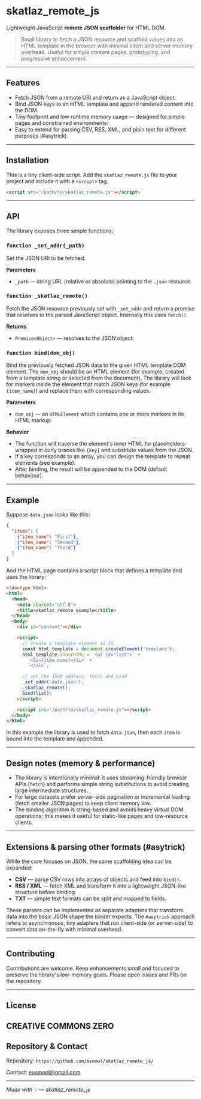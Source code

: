 # skatlaz_remote_js

Lightweight JavaScript **remote JSON scaffolder** for HTML DOM.

> Small library to fetch a JSON resource and scaffold values into an HTML template in the browser with minimal client and server memory overhead. Useful for simple content pages, prototyping, and progressive enhancement.

---

## Features

* Fetch JSON from a remote URI and return as a JavaScript object.
* Bind JSON keys to an HTML template and append rendered content into the DOM.
* Tiny footprint and low runtime memory usage — designed for simple pages and constrained environments.
* Easy to extend for parsing CSV, RSS, XML, and plain text for different purposes (#asytrick).

---

## Installation

This is a tiny client-side script. Add the `skatlaz_remote.js` file to your project and include it with a `<script>` tag.

```html
<script src="/path/to/skatlaz_remote.js"></script>
```

---

## API

The library exposes three simple functions:

### `function _set_addr(_path)`

Set the JSON URI to be fetched.

**Parameters**

* `_path` — string URL (relative or absolute) pointing to the `.json` resource.

### `function _skatlaz_remote()`

Fetch the JSON resource previously set with `_set_addr` and return a promise that resolves to the parsed JavaScript object. Internally this uses `fetch()`.

**Returns**

* `Promise<Object>` — resolves to the JSON object.

### `function bind(dom_obj)`

Bind the previously fetched JSON data to the given HTML template DOM element. The `dom_obj` should be an HTML element (for example, created from a template string or selected from the document). The library will look for markers inside the element that match JSON keys (for example `{item_name}`) and replace them with corresponding values.

**Parameters**

* `dom_obj` — an `HTMLElement` which contains one or more markers in its HTML markup.

**Behavior**

* The function will traverse the element's inner HTML for placeholders wrapped in curly braces like `{key}` and substitute values from the JSON.
* If a key corresponds to an array, you can design the template to repeat elements (see example).
* After binding, the result will be appended to the DOM (default behaviour).

---

## Example

Suppose `data.json` looks like this:

```json
{
  "items": [
    {"item_name": "First"},
    {"item_name": "Second"},
    {"item_name": "Third"}
  ]
}
```

And the HTML page contains a script block that defines a template and uses the library:

```html
<!doctype html>
<html>
  <head>
    <meta charset="utf-8">
    <title>skatlaz_remote example</title>
  </head>
  <body>
    <div id="content"></div>

    <script>
      // create a template element in JS
      const html_template = document.createElement('template');
      html_template.innerHTML = `<ul id="list">` +
        `<li>{item_name}</li>` +
        `</ul>`;

      // set the JSON address, fetch and bind
      _set_addr('data.json');
      _skatlaz_remote();
      bind(list);
    </script>

    <script src="/path/to/skatlaz_remote.js"></script>
  </body>
</html>
```

In this example the library is used to fetch `data.json`, then each `item` is bound into the template and appended.

---

## Design notes (memory & performance)

* The library is intentionally minimal: it uses streaming-friendly browser APIs (`fetch`) and performs simple string substitutions to avoid creating large intermediate structures.
* For large datasets prefer server-side pagination or incremental loading (fetch smaller JSON pages) to keep client memory low.
* The binding algorithm is string-based and avoids heavy virtual DOM operations; this makes it useful for static-like pages and low-resource clients.

---

## Extensions & parsing other formats (#asytrick)

While the core focuses on JSON, the same scaffolding idea can be expanded:

* **CSV** — parse CSV rows into arrays of objects and feed into `bind()`.
* **RSS / XML** — fetch XML and transform it into a lightweight JSON-like structure before binding.
* **TXT** — simple text formats can be split and mapped to fields.

These parsers can be implemented as separate adapters that transform data into the basic JSON shape the binder expects. The `#asytrick` approach refers to asynchronous, tiny adapters that run client-side (or server-side) to convert data on-the-fly with minimal overhead.

---

## Contributing

Contributions are welcome. Keep enhancements small and focused to preserve the library's low-memory goals. Please open issues and PRs on the repository.

---

## License

CREATIVE COMMONS ZERO
---

## Repository & Contact

Repository: `https://github.com/ssmool/skatlaz_remote_js/`

Contact: [eusmool@gmail.com](mailto:eusmool@gmail.com)

---

*Made with 💡 — skatlaz_remote_js*
